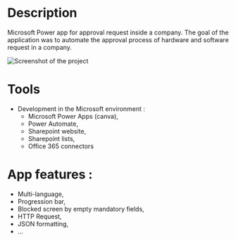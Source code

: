 # Description

Microsoft Power app for approval request inside a company. The goal of the application was to automate the approval process of hardware and software request in a company.

![Screenshot of the project](https://github.com/CoquardBalthazar/MS-Pwapps_approval-request/blob/main/app-screenshots/Screenshot-Screen2-language.PNG)

# Tools

- Development in the Microsoft environment :
  - Microsoft Power Apps (canva),
  - Power Automate,
  - Sharepoint website,
  - Sharepoint lists,
  - Office 365 connectors

# App features :

- Multi-language,
- Progression bar,
- Blocked screen by empty mandatory fields,
- HTTP Request,
- JSON formatting,
- ...

